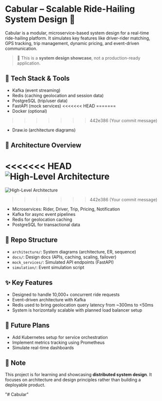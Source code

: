 # Cabular – Scalable Ride-Hailing System Design 🚖

Cabular is a modular, microservice-based system design for a real-time ride-hailing platform. It simulates key features like driver-rider matching, GPS tracking, trip management, dynamic pricing, and event-driven communication.

> 🧠 This is a **system design showcase**, not a production-ready application.

## 🔧 Tech Stack & Tools

- Kafka (event streaming)
- Redis (caching geolocation and session data)
- PostgreSQL (trip/user data)
- FastAPI (mock services)
<<<<<<< HEAD
=======
- Docker (optional)
>>>>>>> 442e386 (Your commit message)
- Draw.io (architecture diagrams)

## 📐 Architecture Overview

<<<<<<< HEAD
![High-Level Architecture]([architecture/high_level_architecture.png](https://github.com/khushi1804/Cabular/blob/main/High_Level_Architecture.png))
=======
![High-Level Architecture](architecture/high_level_architecture.png)
>>>>>>> 442e386 (Your commit message)

- Microservices: Rider, Driver, Trip, Pricing, Notification
- Kafka for async event pipelines
- Redis for geolocation caching
- PostgreSQL for transactional data

## 📁 Repo Structure

- `architecture/`: System diagrams (architecture, ER, sequence)
- `docs/`: Design docs (APIs, caching, scaling, failover)
- `mock_services/`: Simulated API endpoints (FastAPI)
- `simulation/`: Event simulation script

## ✨ Key Features

- Designed to handle 10,000+ concurrent ride requests
- Event-driven architecture with Kafka
- Redis used to bring geolocation query latency from ~300ms to <50ms
- System is horizontally scalable with planned load balancer setup

## 🚀 Future Plans

- Add Kubernetes setup for service orchestration
- Implement metrics tracking using Prometheus
- Simulate real-time dashboards

## 📌 Note

This project is for learning and showcasing **distributed system design**. It focuses on architecture and design principles rather than building a deployable product.

"# Cabular" 
